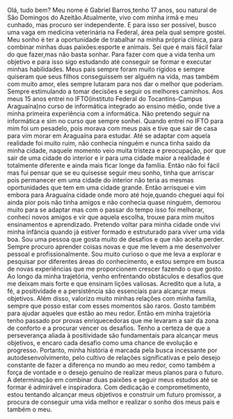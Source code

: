 Olá, tudo bem? Meu nome é Gabriel Barros,tenho 17 anos, sou natural de São Domingos do Azeitão.Atualmente, vivo com minha irmã e meu cunhado, mas procuro ser independente. E para isso ser possível, busco uma vaga em medicina veterinária na Federal, área pela qual sempre gostei. Meu sonho é ter a oportunidade de trabalhar na minha própria clínica, para combinar minhas duas paixões:esporte e animais. Sei que é mais fácil falar do que fazer,mas não basta sonhar. Para fazer com que a vida tenha um objetivo e para isso sigo estudando até conseguir se formar e executar minhas habilidades. Meus pais sempre foram muito rígidos e sempre quiseram que seus filhos conseguissem ser alguém na vida, mas também com muito amor, eles sempre lutaram para nos dar o melhor que poderiam. Sempre estimulando a tomar decisões e seguir os melhores caminhos. Aos meus 15 anos entrei no IFTO(instituto Federal do Tocantins-Campus Araguaína)no curso de informática integrado ao ensino médio, onde tive a minha primeira experiência com a informática. Não pretendo seguir na informática e sim no curso que sempre sonhei. Quando entrei no IFTO para mim foi um pesadelo, pois morava com meus pais e tive que sair de casa para vim morar em Araguaína para estudar. Até se adaptar com aquela realidade foi muito ruim, não conhecia ninguém e nunca tinha saido da minha cidade, naquele momento veio muita tristeza e preocupação, por que sair de uma cidade do interior e ir para uma cidade maior a realidade é totalmente diferente e ainda mais ficar longe da família. Então não foi fácil mas fui pensar que se eu quisesse seguir meu sonho, tinha que arriscar pois permanecer em uma cidade do interior não teria as mesmas oportunidades que tem em uma cidade grande. Então arrisquei e vim embora para Araguaína cidade onde moro até hoje,quando cheguei aqui foi ainda pior pois não tinha amigos e não conhecia quase ninguém, demorou muito para se adaptar mas com o passar do tempo isso foi melhorar, conheci novos amigos e vir que aquela escolha, trouxe para mim muitos ensinamentos e aprendizado. Pretendo voltar para minha cidade onde vivi minha infância quando já estiver formado e estruturado para viver uma vida boa. Sou uma pessoa que gosta muito de desafios e que não aceita perder. Sempre procuro aprender coisas novas e que me levem a me desenvolver pessoal e profissionalmente. Sou muito curioso o que me leva a explorar e pesquisar por diferentes áreas do conhecimento, e estou sempre em busca de novas experiências que me proporcionem crescer fazendo o que gosto. Ao longo da minha trajetória, venho enfrentando obstáculos e desafios que me deixam mais forte e que ensinam lições valiosas. Acredito que a luta, a fé, a positividade e a persistência são essenciais para alcançar meus objetivos. Além disso, valorizo ​​​​muito minhas relações com minha família, sempre que posso estar com esses momentos são raros. Gosto também para ajudar aqueles que estão ao meu redor. Então em minha trajetória tenho passado por provas enriquecedoras que me levaram a sair da zona de conforto e a procurar vencer os desafios. Tenho a certeza de que a perseverança aliada à positividade são fundamentais para alcançar meus objetivos, e encaro cada desafio como uma chance de evolução e progresso. Portanto, minha história é marcada pela busca incessante por autodesenvolvimento, pelo cultivo de relações significativas e pelo desejo constante de fazer a diferença no mundo ao meu redor, como também a força de vontade e o desejo genuíno de realizar meus planos para o futuro. A determinação em combinar duas paixões e seguir meus estudos até se formar é admirável e inspiradora. Com dedicação e comprometimento, estou tentando alcançar meus objetivos e construir um futuro promissor, a procura de conseguir uma vida melhor e realizar o sonho dos meus pais e também o meu.






